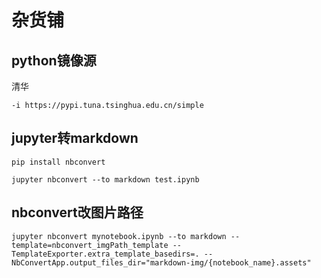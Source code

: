 # 杂货铺

## python镜像源

清华

```
-i https://pypi.tuna.tsinghua.edu.cn/simple
```

## jupyter转markdown
```
pip install nbconvert

jupyter nbconvert --to markdown test.ipynb
```

## nbconvert改图片路径
```
jupyter nbconvert mynotebook.ipynb --to markdown --template=nbconvert_imgPath_template --TemplateExporter.extra_template_basedirs=. --NbConvertApp.output_files_dir="markdown-img/{notebook_name}.assets"
```